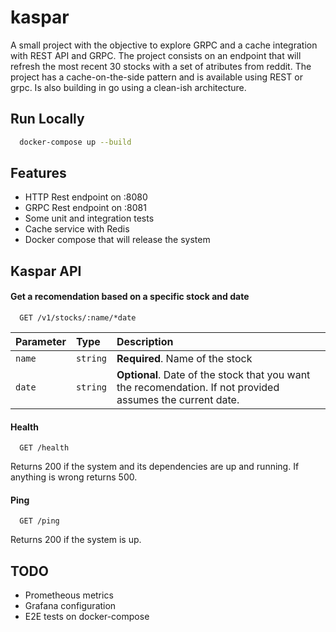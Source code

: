 # kaspar
A small project with the objective to explore GRPC and a cache integration with REST API and GRPC.
The project consists on an endpoint that will refresh the most recent 30 stocks with a set of atributes from reddit. The project has a cache-on-the-side pattern and is available using REST or grpc.
Is also building in go using a clean-ish architecture.

## Run Locally

```bash
  docker-compose up --build
```

## Features
- HTTP Rest endpoint on :8080
- GRPC Rest endpoint on :8081
- Some unit and integration tests
- Cache service with Redis
- Docker compose that will release the system

## Kaspar API

#### Get a recomendation based on a specific stock and date

```http
  GET /v1/stocks/:name/*date
```

| Parameter | Type     | Description                |
| :-------- | :------- | :------------------------- |
| `name` | `string` | **Required**. Name of the stock |
| `date` | `string` | **Optional**. Date of the stock that you want the recomendation. If not provided assumes the current date. |

#### Health

```http
  GET /health
```

Returns 200 if the system and its dependencies are up and running. If anything is wrong returns 500.

#### Ping

```http
  GET /ping
```

Returns 200 if the system is up. 

## TODO
- Prometheous metrics
- Grafana configuration
- E2E tests on docker-compose